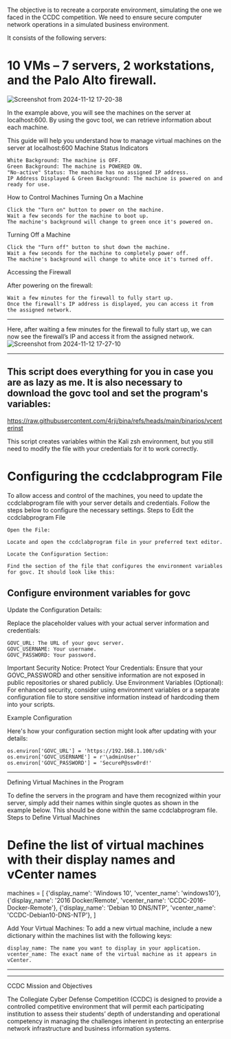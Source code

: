 
The objective is to recreate a corporate environment, simulating the one we faced in the CCDC competition. We need to ensure secure computer network operations in a simulated business environment.

It consists of the following servers:
 

# 10 VMs – 7 servers, 2 workstations, and the Palo Alto firewall.

![Screenshot from 2024-11-12 17-20-38](https://github.com/user-attachments/assets/aba7f9ac-4a77-48e1-98a9-8e65fa965086)

In the example above, you will see the machines on the server at localhost:600. By using the govc tool, we can retrieve information about each machine.


This guide will help you understand how to manage virtual machines on the server at localhost:600
Machine Status Indicators

    White Background: The machine is OFF.
    Green Background: The machine is POWERED ON.
    "No-active" Status: The machine has no assigned IP address.
    IP Address Displayed & Green Background: The machine is powered on and ready for use.

How to Control Machines
Turning On a Machine

    Click the "Turn on" button to power on the machine.
    Wait a few seconds for the machine to boot up.
    The machine's background will change to green once it's powered on.

Turning Off a Machine

    Click the "Turn off" button to shut down the machine.
    Wait a few seconds for the machine to completely power off.
    The machine's background will change to white once it's turned off.

Accessing the Firewall

After powering on the firewall:

    Wait a few minutes for the firewall to fully start up.
    Once the firewall's IP address is displayed, you can access it from the assigned network.

____________________________________________________________________________________________________________________________________________


Here, after waiting a few minutes for the firewall to fully start up, we can now see the firewall’s IP and access it from the assigned network.
![Screenshot from 2024-11-12 17-27-10](https://github.com/user-attachments/assets/970b303e-d9d9-41c3-b77e-9ee6bd0acbcf)



____________________________________________________________________________________________________________________________________________


## This script does everything for you in case you are as lazy as me. It is also necessary to download the govc tool and set the program's variables:



https://raw.githubusercontent.com/4rji/bina/refs/heads/main/binarios/vcenterinst

This script creates variables within the Kali zsh environment, but you still need to modify the file with your credentials for it to work correctly.


# Configuring the ccdclabprogram File

To allow access and control of the machines, you need to update the ccdclabprogram file with your server details and credentials. Follow the steps below to configure the necessary settings.
Steps to Edit the ccdclabprogram File

    Open the File:

    Locate and open the ccdclabprogram file in your preferred text editor.

    Locate the Configuration Section:

    Find the section of the file that configures the environment variables for govc. It should look like this:



## Configure environment variables for govc

Update the Configuration Details:

Replace the placeholder values with your actual server information and credentials:

    GOVC_URL: The URL of your govc server.
    GOVC_USERNAME: Your username.
    GOVC_PASSWORD: Your password.


Important Security Notice:     Protect Your Credentials: Ensure that your GOVC_PASSWORD and other sensitive information are not exposed in public repositories or shared publicly.
    Use Environment Variables (Optional): For enhanced security, consider using environment variables or a separate configuration file to store sensitive information instead of hardcoding them into your scripts.



Example Configuration

Here's how your configuration section might look after updating with your details:

    os.environ['GOVC_URL'] = 'https://192.168.1.100/sdk'
    os.environ['GOVC_USERNAME'] = r'\adminUser'
    os.environ['GOVC_PASSWORD'] = 'SecureP@ssw0rd!'


____________________________________________________________________________________________________________________________________________


Defining Virtual Machines in the Program

To define the servers in the program and have them recognized within your server, simply add their names within single quotes as shown in the example below. This should be done within the same ccdclabprogram file.
Steps to Define Virtual Machines


# Define the list of virtual machines with their display names and vCenter names
machines = [
    {'display_name': 'Windows 10', 'vcenter_name': 'windows10'},
    {'display_name': '2016 Docker/Remote', 'vcenter_name': 'CCDC-2016-Docker-Remote'},
    {'display_name': 'Debian 10 DNS/NTP', 'vcenter_name': 'CCDC-Debian10-DNS-NTP'},
]

Add Your Virtual Machines:
To add a new virtual machine, include a new dictionary within the machines list with the following keys:

    display_name: The name you want to display in your application.
    vcenter_name: The exact name of the virtual machine as it appears in vCenter.
____________________________________________________________________________________________________________________________________________




____________________________________________________________________________________________________________________________________________
CCDC Mission and Objectives

The Collegiate Cyber Defense Competition (CCDC) is designed to provide a controlled
competitive environment that will permit each participating institution to assess their
students’ depth of understanding and operational competency in managing the
challenges inherent in protecting an enterprise network infrastructure and business
information systems.
